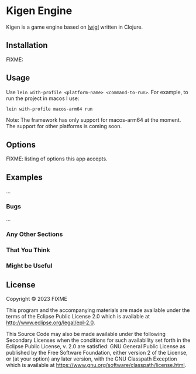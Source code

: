 # Kigen Engine

Kigen is a game engine based on [lwjgl](https://www.lwjgl.org/) written in Clojure.


## Installation

FIXME:

## Usage

Use ```lein with-profile <platform-name> <command-to-run>```. For example, to run the project in macos I use:

```Bash
lein with-profile macos-arm64 run
```

Note: The framework has only support for macos-arm64 at the moment. The support for other platforms is coming soon.

## Options

FIXME: listing of options this app accepts.

## Examples

...

### Bugs

...

### Any Other Sections
### That You Think
### Might be Useful

## License

Copyright © 2023 FIXME

This program and the accompanying materials are made available under the
terms of the Eclipse Public License 2.0 which is available at
http://www.eclipse.org/legal/epl-2.0.

This Source Code may also be made available under the following Secondary
Licenses when the conditions for such availability set forth in the Eclipse
Public License, v. 2.0 are satisfied: GNU General Public License as published by
the Free Software Foundation, either version 2 of the License, or (at your
option) any later version, with the GNU Classpath Exception which is available
at https://www.gnu.org/software/classpath/license.html.
